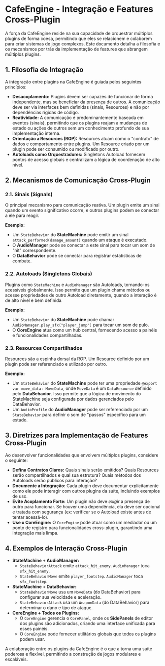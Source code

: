 # CafeEngine - Integração e Features Cross-Plugin

A força da CafeEngine reside na sua capacidade de orquestrar múltiplos plugins de forma coesa, permitindo que eles se relacionem e colaborem para criar sistemas de jogo complexos. Este documento detalha a filosofia e os mecanismos por trás da implementação de features que abrangem múltiplos plugins.

## 1. Filosofia de Integração

A integração entre plugins na CafeEngine é guiada pelos seguintes princípios:

*   **Desacoplamento:** Plugins devem ser capazes de funcionar de forma independente, mas se beneficiar da presença de outros. A comunicação deve ser via interfaces bem definidas (sinais, Resources) e não por dependências rígidas de código.
*   **Reatividade:** A comunicação é predominantemente baseada em eventos (sinais), permitindo que os plugins reajam a mudanças de estado ou ações de outros sem um conhecimento profundo de sua implementação interna.
*   **Orientação a Resources (ROP):** Resources atuam como o "contrato" de dados e comportamento entre plugins. Um Resource criado por um plugin pode ser consumido ou modificado por outro.
*   **Autoloads como Orquestradores:** Singletons Autoload fornecem pontos de acesso globais e centralizam a lógica de coordenação de alto nível.

## 2. Mecanismos de Comunicação Cross-Plugin

### 2.1. Sinais (Signals)

O principal mecanismo para comunicação reativa. Um plugin emite um sinal quando um evento significativo ocorre, e outros plugins podem se conectar a ele para reagir.

**Exemplo:**
*   Um `StateBehavior` do **StateMachine** pode emitir um sinal `attack_performed(damage_amount)` quando um ataque é executado.
*   O **AudioManager** pode se conectar a este sinal para tocar um som de "hit" correspondente.
*   O **DataBehavior** pode se conectar para registrar estatísticas de combate.

### 2.2. Autoloads (Singletons Globais)

Plugins como `StateMachine` e `AudioManager` são Autoloads, tornando-os acessíveis globalmente. Isso permite que um plugin chame métodos ou acesse propriedades de outro Autoload diretamente, quando a interação é de alto nível e bem definida.

**Exemplo:**
*   Um `StateBehavior` do **StateMachine** pode chamar `AudioManager.play_sfx("player_jump")` para tocar um som de pulo.
*   O **CoreEngine** atua como um hub central, fornecendo acesso a painéis e funcionalidades compartilhadas.

### 2.3. Resources Compartilhados

Resources são a espinha dorsal da ROP. Um Resource definido por um plugin pode ser referenciado e utilizado por outro.

**Exemplo:**
*   Um `StateBehavior` do **StateMachine** pode ter uma propriedade `@export var move_data: MoveData`, onde `MoveData` é um `DataResource` definido pelo **DataBehavior**. Isso permite que a lógica de movimento do StateMachine seja configurada por dados gerenciados pelo DataBehavior.
*   Um `AudioProfile` do **AudioManager** pode ser referenciado por um `StateBehavior` para definir o som de "passos" específico para um estado.

## 3. Diretrizes para Implementação de Features Cross-Plugin

Ao desenvolver funcionalidades que envolvem múltiplos plugins, considere o seguinte:

*   **Defina Contratos Claros:** Quais sinais serão emitidos? Quais Resources serão compartilhados e qual sua estrutura? Quais métodos dos Autoloads serão públicos para interação?
*   **Documente a Integração:** Cada plugin deve documentar explicitamente como ele pode interagir com outros plugins da suíte, incluindo exemplos de uso.
*   **Evite Acoplamento Forte:** Um plugin não deve *exigir* a presença de outro para funcionar. Se houver uma dependência, ela deve ser opcional e tratada com segurança (ex: verificar se o Autoload existe antes de tentar acessá-lo).
*   **Use o CoreEngine:** O `CoreEngine` pode atuar como um mediador ou um ponto de registro para funcionalidades cross-plugin, garantindo uma integração mais limpa.

## 4. Exemplos de Interação Cross-Plugin

*   **StateMachine + AudioManager:**
    *   `StateBehaviorAttack` emite `attack_hit_enemy`. `AudioManager` toca `sfx_hit_enemy`.
    *   `StateBehaviorMove` emite `player_footstep`. `AudioManager` toca `sfx_footstep`.
*   **StateMachine + DataBehavior:**
    *   `StateBehaviorMove` usa um `MoveData` (do DataBehavior) para configurar sua velocidade e aceleração.
    *   `StateBehaviorAttack` usa um `WeaponData` (do DataBehavior) para determinar o dano e tipo de ataque.
*   **CoreEngine + Todos os Plugins:**
    *   O `CoreEngine` gerencia o `CorePanel`, onde os **SidePanels** de editor dos plugins são adicionados, criando uma interface unificada para esses painéis.
    *   O `CoreEngine` pode fornecer utilitários globais que todos os plugins podem usar.

A colaboração entre os plugins da CafeEngine é o que a torna uma suíte poderosa e flexível, permitindo a construção de jogos modulares e escaláveis.